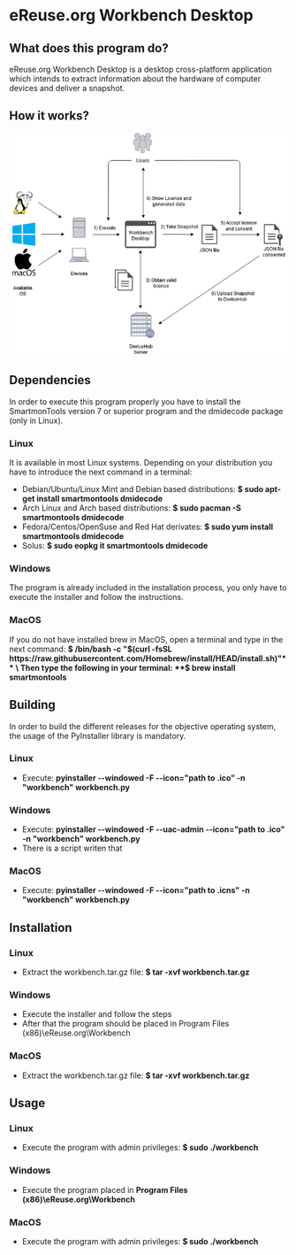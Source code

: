 # eReuse.org Workbench Desktop
## What does this program do?
eReuse.org Workbench Desktop is a desktop cross-platform application which intends to extract information about the hardware of computer devices and deliver a snapshot.
## How it works?
![Workbench Desktop](/diagram/Workbench_Desktop.png)
## Dependencies
In order to execute this program properly you have to install the SmartmonTools version 7 or superior program and the dmidecode package (only in Linux).
### Linux
It is available in most Linux systems. Depending on your distribution you have to introduce the next command in a terminal:
- Debian/Ubuntu/Linux Mint and Debian based distributions: **$ sudo apt-get install smartmontools dmidecode**
- Arch Linux and Arch based distributions: **$ sudo pacman -S smartmontools dmidecode**
- Fedora/Centos/OpenSuse and Red Hat derivates: **$ sudo yum install smartmontools dmidecode**
- Solus: **$ sudo eopkg it smartmontools dmidecode**
### Windows
The program is already included in the installation process, you only have to execute the installer and follow the instructions.
### MacOS
If you do not have installed brew in MacOS, open a terminal and type in the next command: **$ /bin/bash -c "$(curl -fsSL https://raw.githubusercontent.com/Homebrew/install/HEAD/install.sh)"** \
Then type the following in your terminal: **$ brew install smartmontools**
## Building
In order to build the different releases for the objective operating system, the usage of the PyInstaller library is mandatory.
### Linux
- Execute: **pyinstaller --windowed -F --icon="path to .ico" -n "workbench" workbench.py**
### Windows
- Execute: **pyinstaller --windowed -F --uac-admin --icon="path to .ico" -n "workbench" workbench.py**
- There is a script writen that 
### MacOS
- Execute: **pyinstaller --windowed -F --icon="path to .icns" -n "workbench" workbench.py**
## Installation
### Linux
- Extract the workbench.tar.gz file: **$ tar -xvf workbench.tar.gz**
### Windows
- Execute the installer and follow the steps
- After that the program should be placed in Program Files (x86)\\eReuse.org\\Workbench
### MacOS
- Extract the workbench.tar.gz file: **$ tar -xvf workbench.tar.gz**
## Usage
### Linux
- Execute the program with admin privileges: **$ sudo ./workbench**
### Windows
- Execute the program placed in **Program Files (x86)\\eReuse.org\\Workbench**
### MacOS
- Execute the program with admin privileges: **$ sudo ./workbench**

